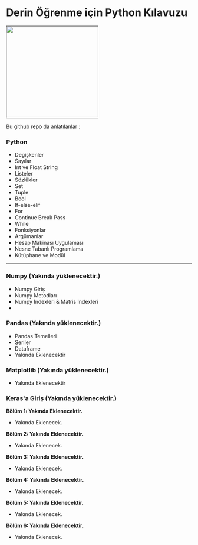 # Derin Öğrenme için Python Kılavuzu

<a href="" target="_blank"><img height="250" src="https://www.novarge.com.tr/upload/kurs//823859cd8e65921283e9ef7084db01bf.png"></a>

Bu github repo da anlatılanlar : 
### Python 
* Degişkenler
* Sayılar
* Int ve Float String
* Listeler
* Sözlükler
* Set
* Tuple
* Bool
* If-else-elif
* For
* Continue Break Pass
* While
* Fonksiyonlar
* Argümanlar
* Hesap Makinası Uygulaması
* Nesne Tabanlı Programlama
* Kütüphane ve Modül
----------------------------------------------------------------
### Numpy (Yakında yüklenecektir.)

* Numpy Giriş
* Numpy Metodları
* Numpy İndexleri & Matris İndexleri
*

### Pandas (Yakında yüklenecektir.)

* Pandas Temelleri
* Seriler
* Dataframe
* Yakında Eklenecektir

### Matplotlib (Yakında yüklenecektir.)

* Yakında Eklenecektir

### Keras'a Giriş (Yakında yüklenecektir.)


**Bölüm 1: Yakında Eklenecektir.** 

- Yakında Eklenecek.

**Bölüm 2: Yakında Eklenecektir.** 

- Yakında Eklenecek.

**Bölüm 3: Yakında Eklenecektir.** 

- Yakında Eklenecek.

**Bölüm 4: Yakında Eklenecektir.** 

- Yakında Eklenecek.

**Bölüm 5: Yakında Eklenecektir.**

- Yakında Eklenecek.

**Bölüm 6: Yakında Eklenecektir.**

- Yakında Eklenecek.
